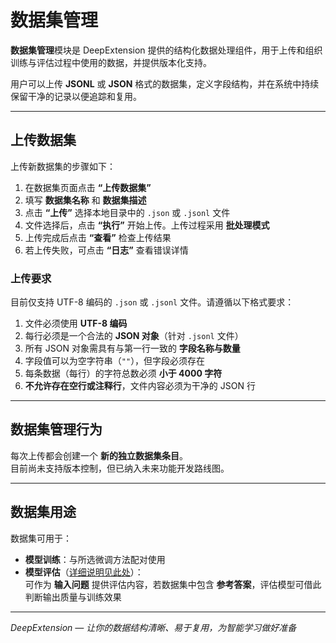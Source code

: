 # 数据集管理

**数据集管理**模块是 DeepExtension 提供的结构化数据处理组件，用于上传和组织训练与评估过程中使用的数据，并提供版本化支持。

用户可以上传 **JSONL** 或 **JSON** 格式的数据集，定义字段结构，并在系统中持续保留干净的记录以便追踪和复用。

---

## 上传数据集

上传新数据集的步骤如下：

1. 在数据集页面点击 **“上传数据集”**  
2. 填写 **数据集名称** 和 **数据集描述**  
3. 点击 **“上传”** 选择本地目录中的 `.json` 或 `.jsonl` 文件  
4. 文件选择后，点击 **“执行”** 开始上传。上传过程采用 **批处理模式**  
5. 上传完成后点击 **“查看”** 检查上传结果  
6. 若上传失败，可点击 **“日志”** 查看错误详情  

### 上传要求

目前仅支持 UTF-8 编码的 `.json` 或 `.jsonl` 文件。请遵循以下格式要求：

1. 文件必须使用 **UTF-8 编码**  
2. 每行必须是一个合法的 **JSON 对象**（针对 `.jsonl` 文件）  
3. 所有 JSON 对象需具有与第一行一致的 **字段名称与数量**  
4. 字段值可以为空字符串（`""`），但字段必须存在  
5. 每条数据（每行）的字符总数必须 **小于 4000 字符**  
6. **不允许存在空行或注释行**，文件内容必须为干净的 JSON 行  

---

## 数据集管理行为

每次上传都会创建一个 **新的独立数据集条目**。  
目前尚未支持版本控制，但已纳入未来功能开发路线图。

---

## 数据集用途

数据集可用于：

- **模型训练**：与所选微调方法配对使用  
- **模型评估**（[详细说明见此处](model-assessment.zh.md)）：  
  可作为 **输入问题** 提供评估内容，若数据集中包含 **参考答案**，评估模型可借此判断输出质量与训练效果  

---

*DeepExtension — 让你的数据结构清晰、易于复用，为智能学习做好准备*